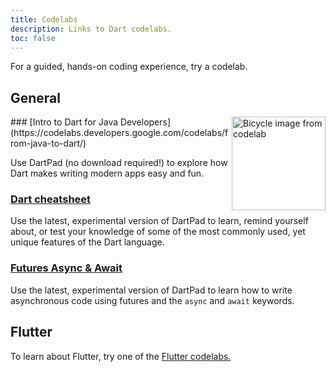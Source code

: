 ```yaml
---
title: Codelabs
description: Links to Dart codelabs.
toc: false
---
```


For a guided, hands-on coding experience, try a codelab.

## General

<img src="/codelabs/images/from-java-to-dart.png" width="150px" alt="Bicycle image from codelab" align="right">
### [Intro to Dart for Java Developers](https://codelabs.developers.google.com/codelabs/from-java-to-dart/)

Use DartPad (no download required!) to explore how
Dart makes writing modern apps easy and fun.

### [Dart cheatsheet](/codelabs/dart-cheatsheet)

Use the latest, experimental version of DartPad to learn,
remind yourself about, or test your knowledge of
some of the most commonly used, yet unique features of the Dart language.

### [Futures Async & Await](/codelabs/async-await)

Use the latest, experimental version of DartPad to learn how to write 
asynchronous code using futures and the `async` and `await` keywords.

## Flutter

To learn about Flutter, try one of the
[Flutter codelabs.]({{site.flutter}}/codelabs)